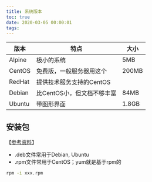 ```yaml
---
title: 系统版本
toc: true
date: 2020-03-05 00:00:01
tags:
---
```



 版本 | 特点 | 大小
---------|----------|---------
 Alpine | 极小的系统 | 5MB
 CentOS | 免费版，一般服务器用这个 | 200MB
 RedHat | 提供技术服务支持的CentOS |
 Debian | 比CentOS小，但文档不够丰富 | 84MB
 Ubuntu | 带图形界面 | 1.8GB


## 安装包
【[参考资料](https://unix.stackexchange.com/questions/103531/what-are-deb-and-rpm-and-how-are-they-different-from-msi)】
* .deb文件常用于Debian, Ubuntu
* .rpm文件常用于CentOS；yum就是基于rpm的
```sh
rpm -i xxx.rpm
```
